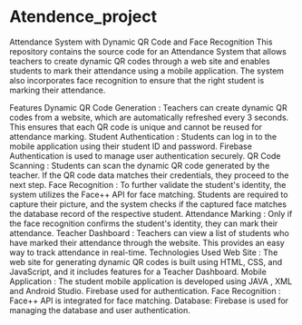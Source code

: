 # Atendence_project
Attendance System with Dynamic QR Code and Face Recognition
This repository contains the source code for an Attendance System that allows teachers to create dynamic QR codes through a web site and enables students to mark their attendance using a mobile application. The system also incorporates face recognition to ensure that the right student is marking their attendance.

Features
Dynamic QR Code Generation : Teachers can create dynamic QR codes from a website, which are automatically refreshed every 3 seconds. This ensures that each QR code is unique and cannot be reused for attendance marking.
Student Authentication : Students can log in to the mobile application using their student ID and password. Firebase Authentication is used to manage user authentication securely.
QR Code Scanning : Students can scan the dynamic QR code generated by the teacher. If the QR code data matches their credentials, they proceed to the next step.
Face Recognition : To further validate the student's identity, the system utilizes the Face++ API for face matching. Students are required to capture their picture, and the system checks if the captured face matches the database record of the respective student.
Attendance Marking : Only if the face recognition confirms the student's identity, they can mark their attendance.
Teacher Dashboard : Teachers can view a list of students who have marked their attendance through the website. This provides an easy way to track attendance in real-time.
Technologies Used
Web Site : The web site for generating dynamic QR codes is built using HTML, CSS, and JavaScript, and it includes features for a Teacher Dashboard.
Mobile Application : The student mobile application is developed using JAVA , XML and Android Studio. Firebase used for authentication.
Face Recognition : Face++ API is integrated for face matching.
Database: Firebase is used for managing the database and user authentication.


